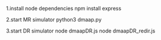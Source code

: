 1.install node dependencies
npm install express

2.start MR simulator
python3 dmaap.py

3.start DR simulator
node dmaapDR.js
node dmaapDR_redir.js
